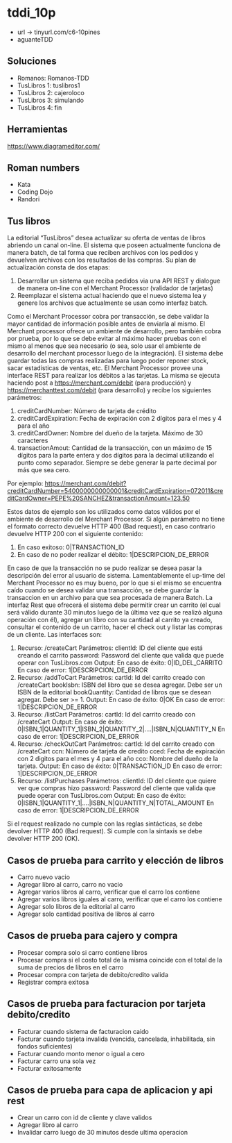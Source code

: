 # tddi_10p

- url -> tinyurl.com/c6-10pines
- aguanteTDD

## Soluciones
- Romanos: Romanos-TDD
- TusLibros 1: tuslibros1
- TusLibros 2: cajeroloco
- TusLibros 3: simulando
- TusLibros 4: fin

## Herramientas
https://www.diagrameditor.com/

## Roman numbers
- Kata
- Coding Dojo
- Randori

## Tus libros
La editorial “TusLibros” desea actualizar su oferta de ventas de libros abriendo un canal on-line.
El sistema que poseen actualmente funciona de manera batch, de tal forma que reciben archivos con los pedidos y devuelven archivos con los resultados de las compras. Su plan de actualización consta de dos etapas:

1) Desarrollar un sistema que reciba pedidos via una API REST y dialogue de manera on-line con el Merchant Processor (validador de tarjetas)
2) Reemplazar el sistema actual haciendo que el nuevo sistema lea y genere los archivos que actualmente se usan como interfaz batch.

Como el Merchant Processor cobra por transacción, se debe validar la mayor cantidad de información posible antes de enviarla al mismo.
El Merchant processor ofrece un ambiente de desarrollo, pero también cobra por prueba, por lo que se debe evitar al máximo hacer pruebas con el mismo al menos que sea necesario (o sea, solo usar el ambiente de desarrollo del merchant processor luego de la integración).
El sistema debe guardar todas las compras realizadas para luego poder reponer stock, sacar estadísticas de ventas, etc.
El Merchant Processor provee una interface REST para realizar los débitos a las tarjetas. La misma se ejecuta haciendo post a
https://merchant.com/debit
(para producción) y
https://merchanttest.com/debit
(para desarrollo) y recibe los siguientes parámetros:

1) creditCardNumber: Número de tarjeta de crédito
2) creditCardExpiration: Fecha de expiración con 2 dígitos para el mes y 4 para el año
3) creditCardOwner: Nombre del dueño de la tarjeta. Máximo de 30 caracteres
4) transactionAmout: Cantidad de la transacción, con un máximo de 15 dígitos para la parte entera y dos dígitos para la decimal utilizando el punto como separador. Siempre se debe generar la parte decimal por más que sea cero.

Por ejemplo:
https://merchant.com/debit?creditCardNumber=5400000000000001&creditCardExpiration=072011&creditCardOwner=PEPE%20SANCHEZ&transactionAmount=123.50

Estos datos de ejemplo son los utilizados como datos válidos por el ambiente de desarrollo del Merchant Processor.
Si algún parámetro no tiene el formato correcto devuelve HTTP 400 (Bad request), en caso contrario devuelve HTTP 200 con el siguiente contenido:

1) En caso exitoso: 0|TRANSACTION_ID
2) En caso de no poder realizar el débito: 1|DESCRIPCION_DE_ERROR

En caso de que la transacción no se pudo realizar se desea pasar la descripción del error al usuario de sistema.
Lamentablemente el up-time del Merchant Processor no es muy bueno, por lo que si el mismo se encuentra caído cuando se desea validar una transacción, se debe guardar la transaccion en un archivo para que sea procesada de manera Batch.
La interfaz Rest que ofrecerá el sistema debe permitir crear un carrito (el cual será válido durante 30 minutos luego de la última vez que se realizó alguna operación con él), agregar un libro con su cantidad al carrito ya creado, consultar el contenido de un carrito, hacer el check out y listar las compras de un cliente. Las interfaces son:

1) Recurso: /createCart
Parámetros:
clientId: ID del cliente que está creando el carrito
password: Password del cliente que valida que puede operar con TusLibros.com
Output:
En caso de éxito: 0|ID_DEL_CARRITO
En caso de error: 1|DESCRIPCION_DE_ERROR
2) Recurso: /addToCart
Parámetros:
cartId: Id del carrito creado con /createCart
bookIsbn: ISBN del libro que se desea agregar. Debe ser un ISBN de la editorial
bookQuantity: Cantidad de libros que se desean agregar. Debe ser >= 1.
Output:
En caso de éxito: 0|OK
En caso de error: 1|DESCRIPCION_DE_ERROR
3) Recurso: /listCart
Parámetros:
cartId: Id del carrito creado con /createCart
Output:
En caso de éxito: 0|ISBN_1|QUANTITY_1|ISBN_2|QUANTITY_2|....|ISBN_N|QUANTITY_N
En caso de error: 1|DESCRIPCION_DE_ERROR
4) Recurso: /checkOutCart
Parámetros:
cartId: Id del carrito creado con /createCart
ccn: Número de tarjeta de credito
cced: Fecha de expiración con 2 digitos para el mes y 4 para el año
cco: Nombre del dueño de la tarjeta.
Output:
En caso de éxito: 0|TRANSACTION_ID
En caso de error: 1|DESCRIPCION_DE_ERROR
5) Recurso: /listPurchases
Parámetros:
clientId: ID del cliente que quiere ver que compras hizo
password: Password del cliente que valida que puede operar con TusLibros.com
Output:
En caso de éxito: 0|ISBN_1|QUANTITY_1|....|ISBN_N|QUANTITY_N|TOTAL_AMOUNT
En caso de error: 1|DESCRIPCION_DE_ERROR

Si el request realizado no cumple con las reglas sintácticas, se debe devolver HTTP 400 (Bad request). Si cumple con la
sintaxis se debe devolver HTTP 200 (OK).


## Casos de prueba para carrito y elección de libros
- Carro nuevo vacio
- Agregar libro al carro, carro no vacio
- Agregar varios libros al carro, verificar que el carro los contiene
- Agregar varios libros iguales al carro, verificar que el carro los contiene
- Agregar solo libros de la editorial al carro
- Agregar solo cantidad positiva de libros al carro

## Casos de prueba para cajero y compra
- Procesar compra solo si carro contiene libros
- Procesar compra si el costo total de la misma coincide con el total de la suma de precios de libros en el carro
- Procesar compra con tarjeta de debito/credito valida 
- Registrar compra exitosa

## Casos de prueba para facturacion por tarjeta debito/credito
- Facturar cuando sistema de facturacion caido
- Facturar cuando tarjeta invalida (vencida, cancelada, inhabilitada, sin fondos suficientes)
- Facturar cuando monto menor o igual a cero
- Facturar carro una sola vez
- Facturar exitosamente

## Casos de prueba para capa de aplicacion y api rest
- Crear un carro con id de cliente y clave validos
- Agregar libro al carro
- Invalidar carro luego de 30 minutos desde ultima operacion
